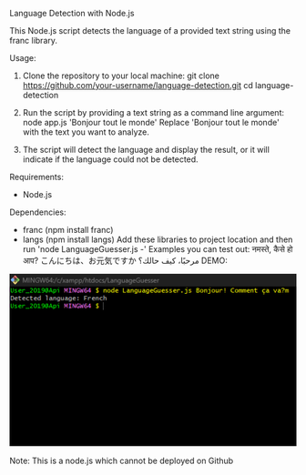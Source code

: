 Language Detection with Node.js

This Node.js script detects the language of a provided text string using the franc library.

Usage:

1. Clone the repository to your local machine:
   git clone https://github.com/your-username/language-detection.git
   cd language-detection

2. Run the script by providing a text string as a command line argument:
   node app.js 'Bonjour tout le monde'
   Replace 'Bonjour tout le monde' with the text you want to analyze.

3. The script will detect the language and display the result, or it will indicate if the language could not be detected.

Requirements:

- Node.js

Dependencies:

- franc (npm install franc)
- langs (npm install langs)
Add these libraries to project location and then run 'node LanguageGuesser.js -'<enter a language here>
Examples you can test out:
नमस्ते, कैसे हो आप?
こんにちは、お元気ですか
                                                                                                                                                                                                                                                                    مرحبًا، كيف حالك؟
DEMO:


![Demo Image](demo3.png)



Note: This is a node.js which cannot be deployed on Github
